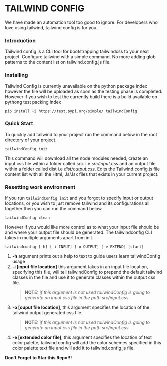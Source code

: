 # TAILWIND CONFIG

We have made an automation tool too good to ignore. For developers who love using tailwind, tailwind config is for you.

### Introduction

Tailwind config is a CLI tool for bootstrapping tailwindcss to your next project. Configure tailwind with a simple command. No more adding glob patterns to the content list on tailwind.config.js file.

### Installing

Tailwind Config is currently unavailable on the python package index however the file will be uploaded as soon as the testing phase is completed.
However if you wish to test the currently build there is a build available on pythong test packing index

```
pip install -i https://test.pypi.org/simple/ tailwindConfig
```

### Quick Start

To quickly add tailwind to your project run the command below in the root directory of your project.

```
tailwindConfig init
```

This command will download all the node modules needed, create an input.css file within a folder called src. i.e _src/input.css_ and an output file within a folder called dist i.e _dist/output.css_. Edits the Tailwind.config.js file content list with all the Html, Js/Jsx files that exists in your current project.

### Resetting work environment

If you run `tailwindConfig init` and you forgot to specify input or output locations, or you wish to just remove tailwind and its configurations all together then you can run the command below

```
tailwindConfig clean
```

However if you would like more control as to what your input file should be and where your output file should be generated. The tailwindconfig CLI takes in multiple arguments apart from init.

```
tailwindconfig [-h] [-i INPUT] [-o OUTPUT] [-e EXTEND] [start]
```

1. **-h** argument prints out a help to text to guide users learn tailwindConfig usage
2. **-i [input file location]** this argument takes in an input file location, specifying this file, will tell tailwindConfig to prepend the default tailwind classes in the file and use it to generate classes within the output css file.
   > **NOTE:** _if this argument is not used tailwindConfig is going to generate an input css file in the path src/input.css_
3. **-o [ouput file location]**, this argument specifies the location of the tailwind output generated css file.
   > **NOTE:** _if this argument is not used tailwindConfig is going to generate an input css file in the path src/input.css_
4. **-e [extended color file]**, this argument specifies the location of text color palette, tailwind config will add the color schemes specified in this color palette text file and will add it to tailwind.config.js file.

**Don't Forget to Star this Repo!!!**
